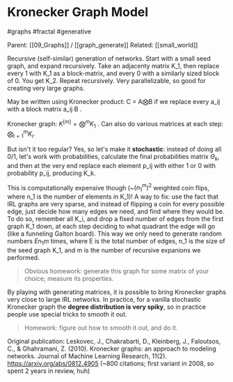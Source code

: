 # Kronecker Graph Model

#graphs #fractal #generative

Parent: [[09_Graphs]] / [[graph_generate]]
Related: [[small_world]]

Recursive (self-similar) generation of networks. Start with a small seed graph, and expand recursively. Take an adjacenty matrix K_1, then replace every 1 with K_1 as a block-matrix, and every 0 with a similarly sized block of 0. You get K_2. Repeat recursively. Very parallelizable, so good for creating very large graphs.

May be written using Kronecker product: C = A⨂B if we replace every a_ij with a block matrix a_ij∙B .

Kronecker graph: $\displaystyle K^{[m]} = \bigotimes^m K_1$ . Can also do various matrices at each step: $\displaystyle \bigotimes^m_{i=1} K_i$.

But isn't it too regular? Yes, so let's make it **stochastic**: instead of doing all 0/1, let's work with probabilities, calculate the final probabilities matrix $Θ_k$, and then at the very end replace each element p_ij with either 1 or 0 with probability p_ij, producing K_k. 

This is computationally expensive though (~$(n_1^m)^2$ weighted coin flips, where n_1 is the number of elements in K_1)! A way to fix: use the fact that IRL graphs are very sparse, and instead of flipping a coin for every possible edge, just decide how many edges we need, and find where  they would be. To do so, remember all K_i, and drop a fixed number of edges from the first graph K_1 down, at each step deciding to what quadrant the edge will go (like a funneling Galton board). This way we only need to generate random numbers $En_1 m$ times, where E is the total number of edges, n_1 is the size of the seed graph K_1, and m is the number of recursive expanions we performed.

> Obvious homework: generate this graph for some matrix of your choice; measure its properties.

By playing with generating matrices, it is possible to bring Kronecker graphs very close to large IRL networks. In practice, for a vanilla stochastic Kronecker graph the **degree distribution is very spiky**, so in practice people use special tricks to smooth it out.

> Homework: figure out how to smooth it out, and do it.

Original publication: Leskovec, J., Chakrabarti, D., Kleinberg, J., Faloutsos, C., & Ghahramani, Z. (2010). Kronecker graphs: an approach to modeling networks. Journal of Machine Learning Research, 11(2).
https://arxiv.org/abs/0812.4905
(~800 citations; first variant in 2008, so spent 2 years in review, huh)